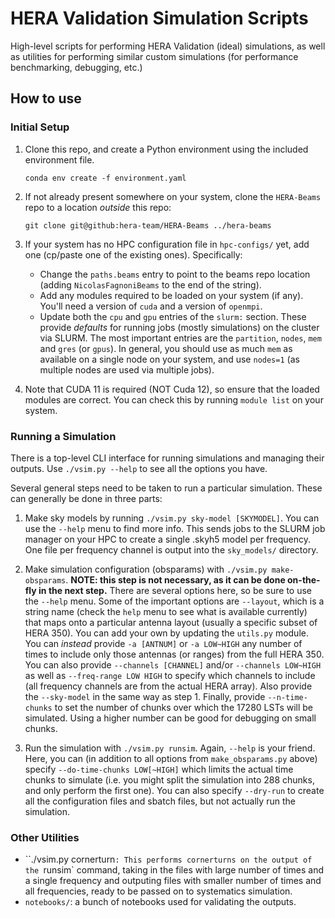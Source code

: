 # HERA Validation Simulation Scripts

High-level scripts for performing HERA Validation (ideal) simulations, as well as 
utilities for performing similar custom simulations (for performance benchmarking,
debugging, etc.)

## How to use

### Initial Setup

1. Clone this repo, and create a Python environment using the included environment file.

    ```conda env create -f environment.yaml```

2. If not already present somewhere on your system, clone the `HERA-Beams` repo to
   a location *outside* this repo:

    ```git clone git@github:hera-team/HERA-Beams ../hera-beams```

3. If your system has no HPC configuration file in `hpc-configs/` yet, add one
   (cp/paste one of the existing ones). Specifically:

    * Change the `paths.beams` entry to point to the beams repo location 
      (adding `NicolasFagnoniBeams` to the end of the string).
    * Add any modules required to be loaded on your system (if any). You'll need a
      version of `cuda` and a version of `openmpi`.
    * Update both the `cpu` and `gpu` entries of the `slurm:` section. These provide
      _defaults_ for running jobs (mostly simulations) on the cluster via SLURM.
      The most important entries are the `partition`, `nodes`, `mem` and `gres` (or
      `gpus`). In general, you should use as much `mem` as available on a single node
      on your system, and use `nodes=1` (as multiple nodes are used via multiple
      jobs).
4. Note that CUDA 11 is required (NOT Cuda 12), so ensure that the loaded modules are
   correct. You can check this by running `module list` on your system.

### Running a Simulation

There is a top-level CLI interface for running simulations and managing their outputs.
Use `./vsim.py --help` to see all the options you have.

Several general steps need to be taken to run a particular simulation. These can
generally be done in three parts:

1. Make sky models by running `./vsim.py sky-model [SKYMODEL]`. You can use the
   `--help` menu to find more info. This sends jobs to the SLURM job manager on your
   HPC to create a single .skyh5 model per frequency. One file per frequency channel is 
   output into the `sky_models/` directory.

2. Make simulation configuration (obsparams) with `./vsim.py make-obsparams`. 
   **NOTE: this step is not necessary, as it can be done on-the-fly in the next step.**
   There are several options here, so be sure to use the `--help` menu. 
   Some of the important options are `--layout`,
   which is a string name (check the `help` menu to see what is available currently)
   that maps onto a particular antenna layout (usually a specific subset of HERA 350). 
   You can add your own by updating the `utils.py` module. You can *instead*
   provide `-a [ANTNUM]` or `-a LOW~HIGH` any number of times to include only those 
   antennas (or ranges) from the full HERA 350. You can also provide 
   `--channels [CHANNEL]`  and/or `--channels LOW~HIGH` as well as 
   `--freq-range LOW HIGH` to specify
   which channels to include (all frequency channels are from the actual HERA array).
   Also provide the `--sky-model` in the same way as step 1. Finally, provide 
   `--n-time-chunks` to set the number of chunks over which the 17280 LSTs will be 
   simulated. Using a higher number can be good for debugging on small chunks.

3. Run the simulation with `./vsim.py runsim`. Again, `--help` is your friend. Here,
   you can (in addition to all options from `make_obsparams.py` above) specify 
   `--do-time-chunks LOW[~HIGH]` which limits the actual time chunks to simulate 
   (i.e. you might split the simulation into 288 chunks, and only perform the first one). 
   You can also specify `--dry-run` to create all the configuration files and sbatch 
   files, but not actually run the simulation.

### Other Utilities

* ``./vsim.py cornerturn`: This performs cornerturns on the output of the `runsim` 
  command, taking in the files with large number of times and a single frequency and 
  outputing files with smaller number of times and all frequencies, ready to be 
  passed on to systematics simulation.
* `notebooks/`: a bunch of notebooks used for validating the outputs.